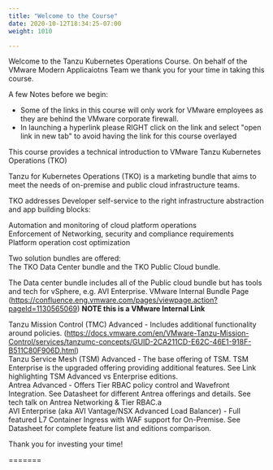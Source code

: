```yaml
---
title: "Welcome to the Course"
date: 2020-10-12T18:34:25-07:00
weight: 1010

---
```


Welcome to the Tanzu Kubernetes Operations Course. On behalf of the VMware Modern Applicaiotns Team we thank you for your time in taking this course.

A few Notes before we begin:  
- Some of the links in this course will only work for VMware employees as they are behind the VMware corporate firewall.   
- In launching a hyperlink please RIGHT click on the link and select "open link in new tab" to avoid having the link for this course overlayed  

This course provides a technical introduction to VMware Tanzu Kubernetes Operations (TKO)  

Tanzu for Kubernetes Operations (TKO) is a marketing bundle that aims to meet the needs of on-premise and public cloud infrastructure teams.  

TKO addresses Developer self-service to the right infrastructure abstraction and app building blocks:  

Automation and monitoring of cloud platform operations  
Enforcement of Networking, security and compliance requirements  
Platform operation cost optimization  

Two solution bundles are offered:  
The TKO Data Center bundle and the TKO Public Cloud bundle.   

The Data center bundle includes all of the Public cloud bundle but has tools and tech for vSphere, e.g. AVI Enterprise.
VMware Internal Bundle Page (https://confluence.eng.vmware.com/pages/viewpage.action?pageId=1130565069) **NOTE this is a VMware Internal Link**

Tanzu Mission Control (TMC) Advanced - Includes additional functionality around policies.  (https://docs.vmware.com/en/VMware-Tanzu-Mission-Control/services/tanzumc-concepts/GUID-2CA211CD-E62C-46E1-918F-B511C80F906D.html)   
Tanzu Service Mesh (TSM) Advanced - The base offering of TSM. TSM Enterprise is the upgraded offering providing additional features. See Link highlighting TSM Advanced vs Enterprise editions.  
Antrea Advanced - Offers Tier RBAC policy control and Wavefront Integration. See Datasheet for different Antrea offerings and details. See tech talk on Antrea Networking & Tier RBAC.a  
AVI Enterprise (aka AVI Vantage/NSX Advanced Load Balancer) - Full featured L7 Container Ingress with WAF support for On-Premise. See Datasheet for complete feature list and editions comparison.  

Thank you for investing your time!

=======
